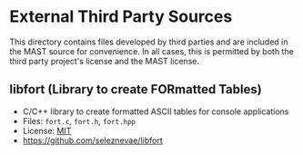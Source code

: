 # External Third Party Sources
This directory contains files developed by third parties and are included in the MAST 
source for convenience. In all cases, this is permitted by both the third party project's 
license and the MAST license.

## libfort (Library to create FORmatted Tables)
- C/C++ library to create formatted ASCII tables for console applications
- Files: `fort.c`, `fort.h`, `fort.hpp`
- License: [MIT](https://github.com/seleznevae/libfort/blob/develop/LICENSE)
- https://github.com/seleznevae/libfort
